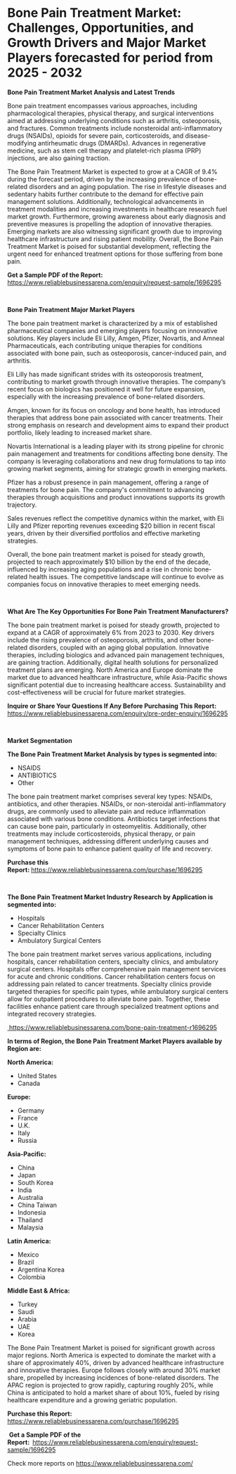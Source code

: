 <p><h1>Bone Pain Treatment Market: Challenges, Opportunities, and Growth Drivers and Major Market Players forecasted for period from 2025 - 2032</h1></p><p><strong>Bone Pain Treatment Market Analysis and Latest Trends</strong></p>
<p><p>Bone pain treatment encompasses various approaches, including pharmacological therapies, physical therapy, and surgical interventions aimed at addressing underlying conditions such as arthritis, osteoporosis, and fractures. Common treatments include nonsteroidal anti-inflammatory drugs (NSAIDs), opioids for severe pain, corticosteroids, and disease-modifying antirheumatic drugs (DMARDs). Advances in regenerative medicine, such as stem cell therapy and platelet-rich plasma (PRP) injections, are also gaining traction.</p><p>The Bone Pain Treatment Market is expected to grow at a CAGR of 9.4% during the forecast period, driven by the increasing prevalence of bone-related disorders and an aging population. The rise in lifestyle diseases and sedentary habits further contribute to the demand for effective pain management solutions. Additionally, technological advancements in treatment modalities and increasing investments in healthcare research fuel market growth. Furthermore, growing awareness about early diagnosis and preventive measures is propelling the adoption of innovative therapies. Emerging markets are also witnessing significant growth due to improving healthcare infrastructure and rising patient mobility. Overall, the Bone Pain Treatment Market is poised for substantial development, reflecting the urgent need for enhanced treatment options for those suffering from bone pain.</p></p>
<p><strong>Get a Sample PDF of the Report:&nbsp;</strong> <a href="https://www.reliablebusinessarena.com/enquiry/request-sample/1696295?utm_campaign=2116&utm_medium=2&utm_source=Github&utm_content=ia&utm_term=03032025&utm_id=bone-pain-treatment">https://www.reliablebusinessarena.com/enquiry/request-sample/1696295</a></p>
<p>&nbsp;</p>
<p><strong>Bone Pain Treatment Major Market Players</strong></p>
<p><p>The bone pain treatment market is characterized by a mix of established pharmaceutical companies and emerging players focusing on innovative solutions. Key players include Eli Lilly, Amgen, Pfizer, Novartis, and Amneal Pharmaceuticals, each contributing unique therapies for conditions associated with bone pain, such as osteoporosis, cancer-induced pain, and arthritis.</p><p>Eli Lilly has made significant strides with its osteoporosis treatment, contributing to market growth through innovative therapies. The company’s recent focus on biologics has positioned it well for future expansion, especially with the increasing prevalence of bone-related disorders.</p><p>Amgen, known for its focus on oncology and bone health, has introduced therapies that address bone pain associated with cancer treatments. Their strong emphasis on research and development aims to expand their product portfolio, likely leading to increased market share.</p><p>Novartis International is a leading player with its strong pipeline for chronic pain management and treatments for conditions affecting bone density. The company is leveraging collaborations and new drug formulations to tap into growing market segments, aiming for strategic growth in emerging markets.</p><p>Pfizer has a robust presence in pain management, offering a range of treatments for bone pain. The company's commitment to advancing therapies through acquisitions and product innovations supports its growth trajectory.</p><p>Sales revenues reflect the competitive dynamics within the market, with Eli Lilly and Pfizer reporting revenues exceeding $20 billion in recent fiscal years, driven by their diversified portfolios and effective marketing strategies.</p><p>Overall, the bone pain treatment market is poised for steady growth, projected to reach approximately $10 billion by the end of the decade, influenced by increasing aging populations and a rise in chronic bone-related health issues. The competitive landscape will continue to evolve as companies focus on innovative therapies to meet emerging needs.</p></p>
<p>&nbsp;</p>
<p><strong>What Are The Key Opportunities For Bone Pain Treatment Manufacturers?</strong></p>
<p><p>The bone pain treatment market is poised for steady growth, projected to expand at a CAGR of approximately 6% from 2023 to 2030. Key drivers include the rising prevalence of osteoporosis, arthritis, and other bone-related disorders, coupled with an aging global population. Innovative therapies, including biologics and advanced pain management techniques, are gaining traction. Additionally, digital health solutions for personalized treatment plans are emerging. North America and Europe dominate the market due to advanced healthcare infrastructure, while Asia-Pacific shows significant potential due to increasing healthcare access. Sustainability and cost-effectiveness will be crucial for future market strategies.</p></p>
<p><strong>Inquire or Share Your Questions If Any Before Purchasing This Report:</strong> <a href="https://www.reliablebusinessarena.com/enquiry/pre-order-enquiry/1696295?utm_campaign=2116&utm_medium=2&utm_source=Github&utm_content=ia&utm_term=03032025&utm_id=bone-pain-treatment">https://www.reliablebusinessarena.com/enquiry/pre-order-enquiry/1696295</a></p>
<p>&nbsp;</p>
<p><strong>Market Segmentation</strong></p>
<p><strong>The Bone Pain Treatment Market Analysis by types is segmented into:</strong></p>
<p><ul><li>NSAIDS</li><li>ANTIBIOTICS</li><li>Other</li></ul></p>
<p><p>The bone pain treatment market comprises several key types: NSAIDs, antibiotics, and other therapies. NSAIDs, or non-steroidal anti-inflammatory drugs, are commonly used to alleviate pain and reduce inflammation associated with various bone conditions. Antibiotics target infections that can cause bone pain, particularly in osteomyelitis. Additionally, other treatments may include corticosteroids, physical therapy, or pain management techniques, addressing different underlying causes and symptoms of bone pain to enhance patient quality of life and recovery.</p></p>
<p><strong>Purchase this Report:&nbsp;</strong><a href="https://www.reliablebusinessarena.com/purchase/1696295?utm_campaign=2116&utm_medium=2&utm_source=Github&utm_content=ia&utm_term=03032025&utm_id=bone-pain-treatment">https://www.reliablebusinessarena.com/purchase/1696295</a></p>
<p>&nbsp;</p>
<p><strong>The Bone Pain Treatment Market Industry Research by Application is segmented into:</strong></p>
<p><ul><li>Hospitals</li><li>Cancer Rehabilitation Centers</li><li>Specialty Clinics</li><li>Ambulatory Surgical Centers</li></ul></p>
<p><p>The bone pain treatment market serves various applications, including hospitals, cancer rehabilitation centers, specialty clinics, and ambulatory surgical centers. Hospitals offer comprehensive pain management services for acute and chronic conditions. Cancer rehabilitation centers focus on addressing pain related to cancer treatments. Specialty clinics provide targeted therapies for specific pain types, while ambulatory surgical centers allow for outpatient procedures to alleviate bone pain. Together, these facilities enhance patient care through specialized treatment options and integrated recovery strategies.</p></p>
<p><a href="https://www.reliablebusinessarena.com/bone-pain-treatment-r1696295?utm_campaign=2116&utm_medium=2&utm_source=Github&utm_content=ia&utm_term=03032025&utm_id=bone-pain-treatment">&nbsp;https://www.reliablebusinessarena.com/bone-pain-treatment-r1696295</a></p>
<p><strong>In terms of Region, the Bone Pain Treatment Market Players available by Region are:</strong></p>
<p>
    <p> <strong> North America: </strong>
        <ul>
            <li>United States</li>
            <li>Canada</li>
        </ul>
        </p> 
    <p> <strong> Europe: </strong>
        <ul>
            <li>Germany</li>
            <li>France</li>
            <li>U.K.</li>
            <li>Italy</li>
            <li>Russia</li>
        </ul>
        </p> 
    <p> <strong> Asia-Pacific: </strong>
        <ul>
            <li>China</li>
            <li>Japan</li>
            <li>South Korea</li>
            <li>India</li>
            <li>Australia</li>
            <li>China Taiwan</li>
            <li>Indonesia</li>
            <li>Thailand</li>
            <li>Malaysia</li>
        </ul>
        </p> 
    <p> <strong> Latin America: </strong>
        <ul>
            <li>Mexico</li>
            <li>Brazil</li>
            <li>Argentina Korea</li>
            <li>Colombia</li>
        </ul>
        </p> 
    <p> <strong> Middle East & Africa: </strong>
        <ul>
            <li>Turkey</li>
            <li>Saudi</li>
            <li>Arabia</li>
            <li>UAE</li>
            <li>Korea</li>
        </ul>
    </p>
    </p>
<p><p>The Bone Pain Treatment Market is poised for significant growth across major regions. North America is expected to dominate the market with a share of approximately 40%, driven by advanced healthcare infrastructure and innovative therapies. Europe follows closely with around 30% market share, propelled by increasing incidences of bone-related disorders. The APAC region is projected to grow rapidly, capturing roughly 20%, while China is anticipated to hold a market share of about 10%, fueled by rising healthcare expenditure and a growing geriatric population.</p></p>
<p><strong>Purchase this Report: </strong><a href="https://www.reliablebusinessarena.com/purchase/1696295?utm_campaign=2116&utm_medium=2&utm_source=Github&utm_content=ia&utm_term=03032025&utm_id=bone-pain-treatment">https://www.reliablebusinessarena.com/purchase/1696295</a></p>
<p>&nbsp;<strong>Get a Sample PDF of the Report:&nbsp;&nbsp;</strong><a href="https://www.reliablebusinessarena.com/enquiry/request-sample/1696295?utm_campaign=2116&utm_medium=2&utm_source=Github&utm_content=ia&utm_term=03032025&utm_id=bone-pain-treatment">https://www.reliablebusinessarena.com/enquiry/request-sample/1696295</a></p>
<p><strong></strong></p>
<p>Check more reports on <a href="https://www.reliablebusinessarena.com/?utm_campaign=2116&utm_medium=2&utm_source=Github&utm_content=ia&utm_term=03032025&utm_id=bone-pain-treatment">https://www.reliablebusinessarena.com/</a></p>
